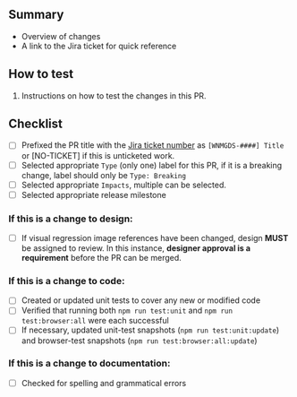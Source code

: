 ## Summary

- Overview of changes
- A link to the Jira ticket for quick reference

## How to test

1. Instructions on how to test the changes in this PR.

## Checklist

- [ ] Prefixed the PR title with the [Jira ticket number](https://jira.cms.gov/projects/WNMGDS/) as `[WNMGDS-####] Title` or [NO-TICKET] if this is unticketed work.
- [ ] Selected appropriate `Type` (only one) label for this PR, if it is a breaking change, label should only be `Type: Breaking`
- [ ] Selected appropriate `Impacts`, multiple can be selected.
- [ ] Selected appropriate release milestone

<!-- Feel free to remove items or sections that are not applicable -->

### If this is a change to design:

- [ ] If visual regression image references have been changed, design **MUST** be assigned to review. In this instance, **designer approval is a requirement** before the PR can be merged.

### If this is a change to code:

- [ ] Created or updated unit tests to cover any new or modified code
- [ ] Verified that running both `npm run test:unit` and `npm run test:browser:all` were each successful
- [ ] If necessary, updated unit-test snapshots (`npm run test:unit:update`) and browser-test snapshots (`npm run test:browser:all:update`)

### If this is a change to documentation:

- [ ] Checked for spelling and grammatical errors
